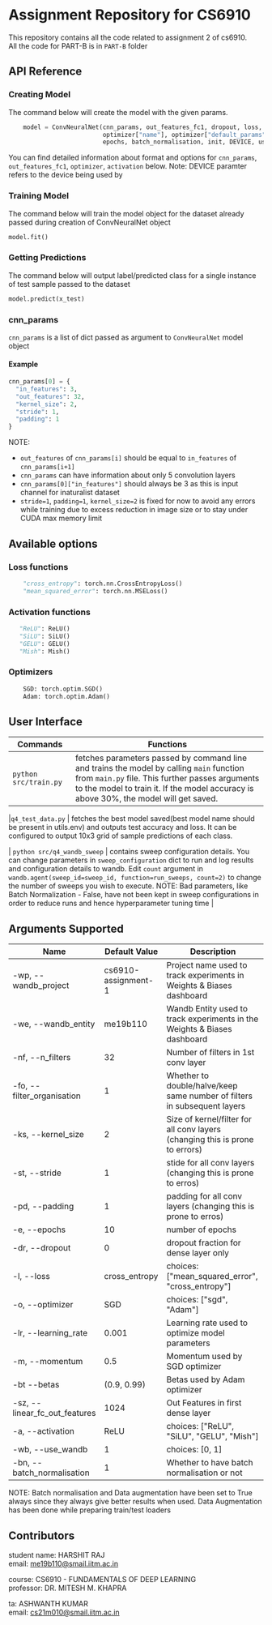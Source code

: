 # Assignment Repository for CS6910

This repository contains all the code related to assignment 2 of cs6910.<br>
All the code for PART-B is in ```PART-B``` folder

## API Reference

### Creating Model
The command below will create the model with the given params.
```python
    model = ConvNeuralNet(cnn_params, out_features_fc1, dropout, loss, learning_rate, 
                          optimizer["name"], optimizer["default_params"], activation, 
                          epochs, batch_normalisation, init, DEVICE, use_wandb).to(DEVICE)
```

You can find detailed information about format and options for ```cnn_params```, ```out_features_fc1```, ```optimizer```, ```activation``` below.
Note: DEVICE paramter refers to the device being used by

### Training Model
The command below will train the model object for the dataset already passed during creation of ConvNeuralNet object
```python
model.fit()
```

### Getting Predictions
The command below will output label/predicted class for a single instance of test sample passed to the dataset
```python
model.predict(x_test)
```

### cnn_params
```cnn_params``` is a list of dict passed as argument to ```ConvNeuralNet``` model object
#### Example
```python
cnn_params[0] = {
  "in_features": 3,
  "out_features": 32,
  "kernel_size": 2,
  "stride": 1,
  "padding": 1
}
``` 
NOTE: 
 - ```out_features``` of ```cnn_params[i]``` should be equal to ```in_features``` of ```cnn_params[i+1]```
 - ```cnn_params``` can have information about only 5 convolution layers
 - ```cnn_params[0]["in_features"]``` should always be 3 as this is input channel for inaturalist dataset
 - ```stride=1```, ```padding=1```, ```kernel_size=2``` is fixed for now to avoid any errors while training due to excess reduction in image size or to stay under CUDA max memory limit
 

## Available options
### Loss functions
```python
    "cross_entropy": torch.nn.CrossEntropyLoss()
    "mean_squared_error": torch.nn.MSELoss()
```

### Activation functions
```python
   "ReLU": ReLU()
   "SiLU": SiLU()
   "GELU": GELU()
   "Mish": Mish()
```

### Optimizers
```python
    SGD: torch.optim.SGD()
    Adam: torch.optim.Adam()
```

## User Interface
| Commands | Functions |
| --- | --- |
|```python src/train.py``` | fetches parameters passed by command line and trains the model by calling ```main``` function from ```main.py``` file. This further passes arguments to the model to train it. If the model accuracy is above 30%, the model will get saved. 

|```q4_test_data.py``` | fetches the best model saved(best model name should be present in utils.env) and outputs test accuracy and loss. It can be configured to output 10x3 grid of sample predictions of each class.

| ```python src/q4_wandb_sweep``` | contains sweep configuration details. You can change parameters in ```sweep_configuration``` dict to run and log results and configuration details to wandb. Edit ```count``` argument in ```wandb.agent(sweep_id=sweep_id, function=run_sweeps, count=2)``` to change the number of sweeps you wish to execute. NOTE: Bad parameters, like Batch Normalization - False, have not been kept in sweep configurations in order to reduce runs and hence hyperparameter tuning time |


## Arguments Supported

| Name | Default Value | Description |
| --- | --- | --- |
| -wp, --wandb_project |	cs6910-assignment-1 |	Project name used to track experiments in Weights & Biases dashboard |
| -we, --wandb_entity	| me19b110 |	Wandb Entity used to track experiments in the Weights & Biases dashboard |
| -nf, --n_filters |	32 | Number of filters in 1st conv layer |
| -fo, --filter_organisation |	1 | Whether to double/halve/keep same number of filters in subsequent layers |
| -ks, --kernel_size |	2 | Size of kernel/filter for all conv layers (changing this is prone to errors) |
| -st, --stride | 1	| stide for all conv layers (changing this is prone to erros) |
| -pd, --padding | 1	| padding for all conv layers (changing this is prone to erros) |
| -e, --epochs | 10 |	number of epochs |
| -dr, --dropout | 0 | dropout fraction for dense layer only |
| -l, --loss | cross_entropy |	choices: ["mean_squared_error", "cross_entropy"] |
| -o, --optimizer |	SGD |	choices: ["sgd", "Adam"] |
| -lr, --learning_rate |	0.001 |	Learning rate used to optimize model parameters |
| -m, --momentum | 0.5 | Momentum used by SGD optimizer |
| -bt --betas |	(0.9, 0.99) |	Betas used by Adam optimizer |
| -sz, --linear_fc_out_features	| 1024 | Out Features in first dense layer |
| -a, --activation | ReLU | choices: ["ReLU", "SiLU", "GELU", "Mish"] |
| -wb, --use_wandb | 1 | choices: [0, 1]  |
| -bn, --batch_normalisation | 1 | Whether to have batch normalisation or not |

NOTE: Batch normalisation and Data augmentation have been set to True always since they always give better results when used. Data Augmentation has been done while preparing train/test loaders


## Contributors

student name: HARSHIT RAJ  
email: me19b110@smail.iitm.ac.in  
 
course: CS6910 - FUNDAMENTALS OF DEEP LEARNING  
professor: DR. MITESH M. KHAPRA  
 
ta: ASHWANTH KUMAR  
email: cs21m010@smail.iitm.ac.in   
